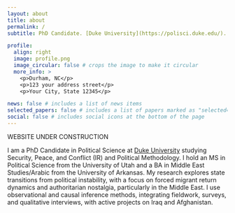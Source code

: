 ```yaml
---
layout: about
title: about
permalink: /
subtitle: PhD Candidate. [Duke University](https://polisci.duke.edu/). 

profile:
  align: right
  image: profile.png
  image_circular: false # crops the image to make it circular
  more_info: >
    <p>Durham, NC</p>
    <p>123 your address street</p>
    <p>Your City, State 12345</p>

news: false # includes a list of news items
selected_papers: false # includes a list of papers marked as "selected={true}"
social: false # includes social icons at the bottom of the page
---
```

WEBSITE UNDER CONSTRUCTION 

I am a PhD Candidate in Political Science at [Duke University](https://polisci.duke.edu/) studying Security, Peace, and Conflict (IR) and Political Methodology. I hold an MS in Political Science from the University of Utah and a BA in Middle East Studies/Arabic from the University of Arkansas. My research explores state transitions from political instability, with a focus on forced migrant return dynamics and authoritarian nostalgia, particularly in the Middle East. I use observational and causal inference methods, integrating fieldwork, surveys, and qualitative interviews, with active projects on Iraq and Afghanistan.